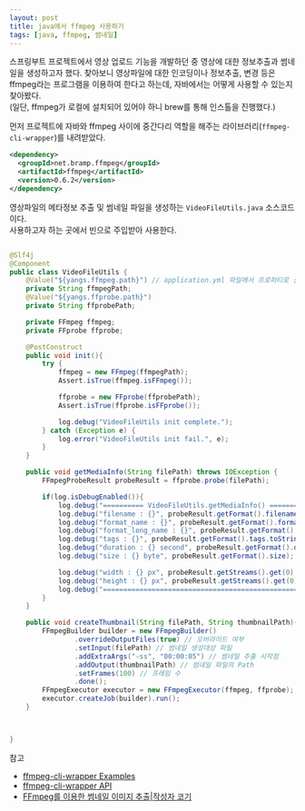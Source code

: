 ```yaml
---
layout: post
title: java에서 ffmpeg 사용하기
tags: [java, ffmpeg, 썸네일]
---
```


스프링부트 프로젝트에서 영상 업로드 기능을 개발하던 중 영상에 대한 정보추출과 썸네일을 생성하고자 했다. 찾아보니 영상파일에 대한 
인코딩이나 정보추출, 변경 등은 ffmpeg라는 프로그램을 이용하여 한다고 하는데, 자바에서는 어떻게 사용할 수 있는지 찾아봤다.  
(일단, ffmpeg가 로컬에 설치되어 있어야 하니 brew를 통해 인스톨을 진행했다.)

먼저 프로젝트에 자바와 ffmpeg 사이에 중간다리 역할을 해주는 라이브러리(`ffmpeg-cli-wrapper`)를 내려받았다.

```xml
<dependency>
  <groupId>net.bramp.ffmpeg</groupId>
  <artifactId>ffmpeg</artifactId>
  <version>0.6.2</version>
</dependency>
```

영상파일의 메타정보 추출 및 썸네일 파일을 생성하는 `VideoFileUtils.java` 소스코드이다.  
사용하고자 하는 곳에서 빈으로 주입받아 사용한다.

```java

@Slf4j
@Component
public class VideoFileUtils {
    @Value("${yangs.ffmpeg.path}") // application.yml 파일에서 프로퍼티로 설정한다.
    private String ffmpegPath;
    @Value("${yangs.ffprobe.path}")
    private String ffprobePath;

    private FFmpeg ffmpeg;
    private FFprobe ffprobe;

    @PostConstruct
    public void init(){
        try {
            ffmpeg = new FFmpeg(ffmpegPath);
            Assert.isTrue(ffmpeg.isFFmpeg());

            ffprobe = new FFprobe(ffprobePath);
            Assert.isTrue(ffprobe.isFFprobe());

            log.debug("VideoFileUtils init complete.");
        } catch (Exception e) {
            log.error("VideoFileUtils init fail.", e);
        }
    }

    public void getMediaInfo(String filePath) throws IOException {
        FFmpegProbeResult probeResult = ffprobe.probe(filePath);

        if(log.isDebugEnabled()){
            log.debug("========== VideoFileUtils.getMediaInfo() ==========");
            log.debug("filename : {}", probeResult.getFormat().filename);
            log.debug("format_name : {}", probeResult.getFormat().format_name);
            log.debug("format_long_name : {}", probeResult.getFormat().format_long_name);
            log.debug("tags : {}", probeResult.getFormat().tags.toString());
            log.debug("duration : {} second", probeResult.getFormat().duration);
            log.debug("size : {} byte", probeResult.getFormat().size);

            log.debug("width : {} px", probeResult.getStreams().get(0).width);
            log.debug("height : {} px", probeResult.getStreams().get(0).height);
            log.debug("===================================================");
        }
    }

    public void createThumbnail(String filePath, String thumbnailPath){
        FFmpegBuilder builder = new FFmpegBuilder()
                .overrideOutputFiles(true) // 오버라이드 여부
                .setInput(filePath) // 썸네일 생성대상 파일
                .addExtraArgs("-ss", "00:00:05") // 썸네일 추출 시작점
                .addOutput(thumbnailPath) // 썸네일 파일의 Path
                .setFrames(100) // 프레임 수
                .done();
        FFmpegExecutor executor = new FFmpegExecutor(ffmpeg, ffprobe);
        executor.createJob(builder).run();
    }



}

```



참고
- [ffmpeg-cli-wrapper Examples](https://github.com/bramp/ffmpeg-cli-wrapper/wiki/Random-Examples)
- [ffmpeg-cli-wrapper API](https://bramp.github.io/ffmpeg-cli-wrapper/)
- [FFmpeg를 이용한 썸네일 이미지 추출|작성자 코기](http://blog.naver.com/PostView.nhn?blogId=ksw6169&logNo=221546693446&parentCategoryNo=&categoryNo=85&viewDate=&isShowPopularPosts=false&from=postView)

